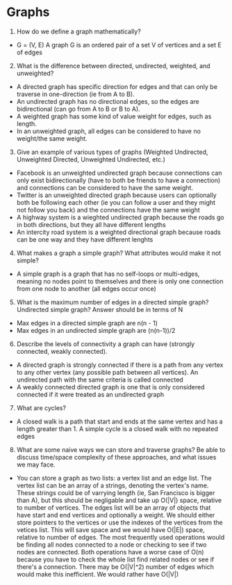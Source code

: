 # Graphs

1.  How do we define a graph mathematically?
- G = (V, E) A graph G is an ordered pair of a set V of vertices and a set E of edges

2. What is the difference between directed, undirected, weighted, and unweighted?
- A directed graph has specific direction for edges and that can only be traverse in one-direction (ie from A to B). 
- An undirected graph has no directional edges, so the edges are bidirectional (can go from A to B or B to A). 
- A weighted graph has some kind of value weight for edges, such as length. 
- In an unweighted graph, all edges can be considered to have no weight/the same weight.

3. Give an example of various types of graphs (Weighted Undirected, Unweighted Directed, Unweighted Undirected, etc.)
- Facebook is an unweighted undirected graph because connections can only exist bidirectionally (have to both be friends to have a connection) and connections can be considered to have the same weight.
- Twitter is an unweighted directed graph because users can optionally both be following each other (ie you can follow a user and they might not follow you back) and the connections have the same weight
- A highway system is a wieghted undirected graph because the roads go in both directions, but they all have different lengths 
- An intercity road system is a weighted directional graph because roads can be one way and they have different lenghts

4. What makes a graph a simple graph? What attributes would make it not simple?
- A simple graph is a graph that has no self-loops or multi-edges, meaning no nodes point to themselves and there is only one connection from one node to another (all edges occur once)

5. What is the maximum number of edges in a directed simple graph? Undirected simple graph? Answer should be in terms of N
- Max edges in a directed simple graph are n(n - 1)
- Max edges in an undirected simple graph are (n(n-1))/2

6. Describe the levels of connectivity a graph can have (strongly connected, weakly connected).
- A directed graph is strongly connected if there is a path from any vertex to any other vertex (any possible path between all vertices). An undirected path with the same criteria is called connected
- A weakly connected directed graph is one that is only considered connected if it were treated as an undirected graph

7. What are cycles?
- A closed walk is a path that start and ends at the same vertex and has a length greater than 1. A simple cycle is a closed walk with no repeated edges

8. What are some naive ways we can store and traverse graphs? Be able to discuss time/space complexity of these approaches, and what issues we may face.
- You can store a graph as two lists: a vertex list and an edge list. The vertex list can be an array of a strings, denoting the vertex's name. These strings could be of varrying length (ie, San Francisco is bigger than A), but this should be negligable and take up O(|V|) space, relative to number of vertices.
The edges list will be an array of objects that have start and end vertices and optionally a weight. We should either store pointers to the vertices or use the indexes of the vertices from the vetices list. This will save space and we would have O(|E|) space, relative to number of edges.
The most frequently used operations would be finding all nodes connected to a node or checking to see if two nodes are connected. Both operations have a worse case of O(n) because you have to check the whole list find related nodes or see if there's a connection. There may be O(|V|^2) number of edges which would make this inefficient. We would rather have O(|V|)